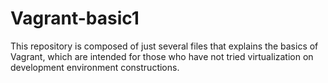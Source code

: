 # Vagrant-basic1
This repository is composed of just several files that explains the basics of Vagrant, which are intended for those who have not tried virtualization on development environment constructions.
